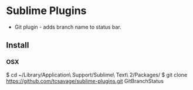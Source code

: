 Sublime Plugins
===============

* Git plugin - adds branch name to status bar.

## Install
### OSX

$ cd ~/Library/Application\ Support/Sublime\ Text\ 2/Packages/
$ git clone https://github.com/tcsavage/sublime-plugins.git GitBranchStatus
